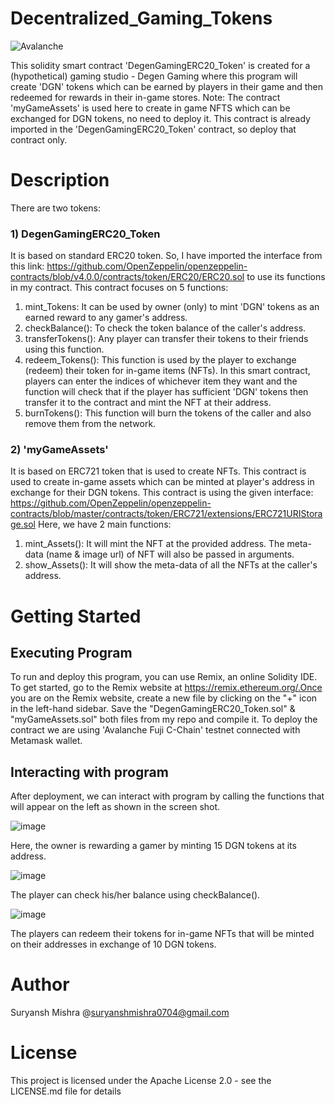 # Decentralized_Gaming_Tokens
![Avalanche](https://img.shields.io/badge/Avalanche-Fuji_Network-red.svg)

This solidity smart contract 'DegenGamingERC20_Token' is created for a (hypothetical) gaming studio - Degen Gaming where this program will create 'DGN' tokens which can be earned by players in their game and then redeemed for rewards in their in-game stores.
Note: The contract 'myGameAssets' is used here to create in game NFTS which can be exchanged for DGN tokens, no need to deploy it. This contract is already imported in the 'DegenGamingERC20_Token' contract, so deploy that contract only.

# Description
There are two tokens:
### 1) DegenGamingERC20_Token
It is based on standard ERC20 token. So, I have imported the interface from this link: https://github.com/OpenZeppelin/openzeppelin-contracts/blob/v4.0.0/contracts/token/ERC20/ERC20.sol to use its functions in my contract.
This contract focuses on 5 functions:
1) mint_Tokens: It can be used by owner (only) to mint 'DGN' tokens as an earned reward to any gamer's address.
2) checkBalance(): To check the token balance of the caller's address.
3) transferTokens(): Any player can transfer their tokens to their friends using this function.
4) redeem_Tokens(): This function is used by the player to exchange (redeem) their token for in-game items (NFTs). In this smart contract, players can enter the indices of whichever item they want and the function will check that if the player has sufficient 'DGN' tokens then transfer it to the contract and mint the NFT at their address.
5) burnTokens(): This function will burn the tokens of the caller and also remove them from the network.

### 2) 'myGameAssets'
It is based on ERC721 token that is used to create NFTs. This contract is used to create in-game assets which can be minted at player's address in exchange for their DGN tokens. This contract is using the given interface: https://github.com/OpenZeppelin/openzeppelin-contracts/blob/master/contracts/token/ERC721/extensions/ERC721URIStorage.sol
Here, we have 2 main functions:
1) mint_Assets(): It will mint the NFT at the provided address. The meta-data (name & image url) of NFT will also be passed in arguments.
2) show_Assets(): It will show the meta-data of all the NFTs at the caller's address.

# Getting Started

## Executing Program
To run and deploy this program, you can use Remix, an online Solidity IDE. To get started, go to the Remix website at https://remix.ethereum.org/.Once you are on the Remix website, create a new file by clicking on the "+" icon in the left-hand sidebar. Save the "DegenGamingERC20_Token.sol" & "myGameAssets.sol" both files from my repo and compile it. To deploy the contract we are using 'Avalanche Fuji C-Chain' testnet connected with Metamask wallet.

## Interacting with program
After deployment, we can interact with program by calling the functions that will appear on the left as shown in the screen shot.

![image](https://github.com/SuryanshMishra01/Decentralized_Gaming_Tokens/assets/116947777/9ca8e4b9-9c43-4870-a32a-3ba6162f8e04)

Here, the owner is rewarding a gamer by minting 15 DGN tokens at its address.

![image](https://github.com/SuryanshMishra01/Decentralized_Gaming_Tokens/assets/116947777/0b41cffd-673f-47cb-a5b2-a6ee5f7ac324)

The player can check his/her balance using checkBalance().

![image](https://github.com/SuryanshMishra01/Decentralized_Gaming_Tokens/assets/116947777/969bfdd4-7bf3-490f-ae9f-dec215d6319e)

The players can redeem their tokens for in-game NFTs that will be minted on their addresses in exchange of 10 DGN tokens. 

# Author
Suryansh Mishra @suryanshmishra0704@gmail.com

# License
This project is licensed under the Apache License 2.0 - see the LICENSE.md file for details





